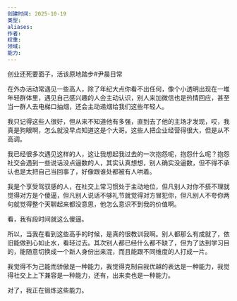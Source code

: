 ```yaml
---
创建时间: 2025-10-19
类型: 
aliases: 
作者: 
权重: 
领域: 
能力:
---
```


创业还死要面子，活该原地踏步#尹晨日常

在外办活动常遇见一些高人，除了年纪大点你看不出任何，像个小透明出现在一堆年轻群体里，遇见自己感兴趣的人会主动认识，别人来加微信也是热情回应，甚至当一群人去电梯口抽烟，还会主动递烟给我们这些年轻人。

我只记得这些人很好，但从来不知道他有多强，直到去了他的主场才发现，哎，我真是狗眼啊，怎么就没早点知道这是个大哥。这些人把企业经营得很大，但是从不高调。

我已经很多次遇见这样的人，这让我想起我过去的一次抱怨呢，抱怨什么呢？抱怨社交会遇到一些说话没点逼数的人，其实认真想想，别人确实没逼数，但不得不承认也是太把自己当回事了，好像跟谁处都被有人哄着。

我是个享受驾驭感的人，在社交上常习惯处于主动地位，但凡别人对你不搭不理就觉得对方是个傻逼，但凡别人说话不够礼节就觉得对方冒犯你，但凡别人不夸你两句就觉得整个天聊起来都没意思，他怎么意识不到我的价值啊。

看，我有段时间就这么傻逼。

所以，当我在看到这些高手的时候，是真的很教训我啊。别人都那么有成就了，依旧能做到心如止水，看轻过去。其次别人都已经什么都不缺了，但为了达到学习目的，能随意切换成一个新人身份出来混，而且能跟不同维度的人打成一片。

我觉得不为己能而骄傲是一种能力，我觉得克制自我优越的表达是一种能力，我觉得社交上上下兼容是一种能力，还有，出来卖也是一种能力。

对了，我正在锻炼这些能力。